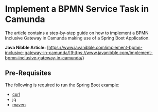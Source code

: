 # Implement a BPMN Service Task in Camunda
The article contains a step-by-step guide on how to implement a BPMN Inclusive Gateway in Camunda making use of a Spring Boot Application.

**Java Nibble Article:** [https://www.javanibble.com/implement-bpmn-inclusive-gateway-in-camunda/](https://www.javanibble.com/implement-bpmn-inclusive-gateway-in-camunda/)

## Pre-Requisites
The following is required to run the Spring Boot example:
* [curl](https://www.javanibble.com/how-to-install-curl-on-macos-using-homebrew/)
* jq
* [maven](https://www.javanibble.com/how-to-install-maven-on-macos-using-homebrew/)

